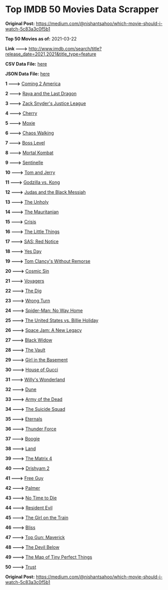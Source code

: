 # Top IMDB 50 Movies Data Scrapper

**Original Post:** https://medium.com/@nishantsahoo/which-movie-should-i-watch-5c83a3c0f5b1

**Top 50 Movies as of:** 2021-03-22

**Link --->** http://www.imdb.com/search/title?release_date=2021,2021&title_type=feature

**CSV Data File:** [here](/Data/data.csv)

**JSON Data File:** [here](/Data/data.json)

**1 --->** [Coming 2 America](https://www.imdb.com/title/tt6802400/?ref_=adv_li_tt)

**2 --->** [Raya and the Last Dragon](https://www.imdb.com/title/tt5109280/?ref_=adv_li_tt)

**3 --->** [Zack Snyder's Justice League](https://www.imdb.com/title/tt12361974/?ref_=adv_li_tt)

**4 --->** [Cherry](https://www.imdb.com/title/tt9130508/?ref_=adv_li_tt)

**5 --->** [Moxie](https://www.imdb.com/title/tt6432466/?ref_=adv_li_tt)

**6 --->** [Chaos Walking](https://www.imdb.com/title/tt2076822/?ref_=adv_li_tt)

**7 --->** [Boss Level](https://www.imdb.com/title/tt7638348/?ref_=adv_li_tt)

**8 --->** [Mortal Kombat](https://www.imdb.com/title/tt0293429/?ref_=adv_li_tt)

**9 --->** [Sentinelle](https://www.imdb.com/title/tt11734264/?ref_=adv_li_tt)

**10 --->** [Tom and Jerry](https://www.imdb.com/title/tt1361336/?ref_=adv_li_tt)

**11 --->** [Godzilla vs. Kong](https://www.imdb.com/title/tt5034838/?ref_=adv_li_tt)

**12 --->** [Judas and the Black Messiah](https://www.imdb.com/title/tt9784798/?ref_=adv_li_tt)

**13 --->** [The Unholy](https://www.imdb.com/title/tt9419056/?ref_=adv_li_tt)

**14 --->** [The Mauritanian](https://www.imdb.com/title/tt4761112/?ref_=adv_li_tt)

**15 --->** [Crisis](https://www.imdb.com/title/tt9731682/?ref_=adv_li_tt)

**16 --->** [The Little Things](https://www.imdb.com/title/tt10016180/?ref_=adv_li_tt)

**17 --->** [SAS: Red Notice](https://www.imdb.com/title/tt4479380/?ref_=adv_li_tt)

**18 --->** [Yes Day](https://www.imdb.com/title/tt8521876/?ref_=adv_li_tt)

**19 --->** [Tom Clancy's Without Remorse](https://www.imdb.com/title/tt0499097/?ref_=adv_li_tt)

**20 --->** [Cosmic Sin](https://www.imdb.com/title/tt11762434/?ref_=adv_li_tt)

**21 --->** [Voyagers](https://www.imdb.com/title/tt9664108/?ref_=adv_li_tt)

**22 --->** [The Dig](https://www.imdb.com/title/tt3661210/?ref_=adv_li_tt)

**23 --->** [Wrong Turn](https://www.imdb.com/title/tt9110170/?ref_=adv_li_tt)

**24 --->** [Spider-Man: No Way Home](https://www.imdb.com/title/tt10872600/?ref_=adv_li_tt)

**25 --->** [The United States vs. Billie Holiday](https://www.imdb.com/title/tt8521718/?ref_=adv_li_tt)

**26 --->** [Space Jam: A New Legacy](https://www.imdb.com/title/tt3554046/?ref_=adv_li_tt)

**27 --->** [Black Widow](https://www.imdb.com/title/tt3480822/?ref_=adv_li_tt)

**28 --->** [The Vault](https://www.imdb.com/title/tt9742794/?ref_=adv_li_tt)

**29 --->** [Girl in the Basement](https://www.imdb.com/title/tt13269536/?ref_=adv_li_tt)

**30 --->** [House of Gucci](https://www.imdb.com/title/tt11214590/?ref_=adv_li_tt)

**31 --->** [Willy's Wonderland](https://www.imdb.com/title/tt8114980/?ref_=adv_li_tt)

**32 --->** [Dune](https://www.imdb.com/title/tt1160419/?ref_=adv_li_tt)

**33 --->** [Army of the Dead](https://www.imdb.com/title/tt0993840/?ref_=adv_li_tt)

**34 --->** [The Suicide Squad](https://www.imdb.com/title/tt6334354/?ref_=adv_li_tt)

**35 --->** [Eternals](https://www.imdb.com/title/tt9032400/?ref_=adv_li_tt)

**36 --->** [Thunder Force](https://www.imdb.com/title/tt10121392/?ref_=adv_li_tt)

**37 --->** [Boogie](https://www.imdb.com/title/tt10896398/?ref_=adv_li_tt)

**38 --->** [Land](https://www.imdb.com/title/tt10265034/?ref_=adv_li_tt)

**39 --->** [The Matrix 4](https://www.imdb.com/title/tt10838180/?ref_=adv_li_tt)

**40 --->** [Drishyam 2](https://www.imdb.com/title/tt12361178/?ref_=adv_li_tt)

**41 --->** [Free Guy](https://www.imdb.com/title/tt6264654/?ref_=adv_li_tt)

**42 --->** [Palmer](https://www.imdb.com/title/tt6857376/?ref_=adv_li_tt)

**43 --->** [No Time to Die](https://www.imdb.com/title/tt2382320/?ref_=adv_li_tt)

**44 --->** [Resident Evil](https://www.imdb.com/title/tt6920084/?ref_=adv_li_tt)

**45 --->** [The Girl on the Train](https://www.imdb.com/title/tt8907992/?ref_=adv_li_tt)

**46 --->** [Bliss](https://www.imdb.com/title/tt10333426/?ref_=adv_li_tt)

**47 --->** [Top Gun: Maverick](https://www.imdb.com/title/tt1745960/?ref_=adv_li_tt)

**48 --->** [The Devil Below](https://www.imdb.com/title/tt7646322/?ref_=adv_li_tt)

**49 --->** [The Map of Tiny Perfect Things](https://www.imdb.com/title/tt11080108/?ref_=adv_li_tt)

**50 --->** [Trust](https://www.imdb.com/title/tt3986420/?ref_=adv_li_tt)

**Original Post:** https://medium.com/@nishantsahoo/which-movie-should-i-watch-5c83a3c0f5b1
